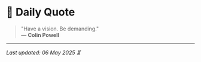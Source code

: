 # 📜 Daily Quote

> "Have a vision. Be demanding."  
> — **Colin Powell**

---

_Last updated: 06 May 2025 ⏳_
